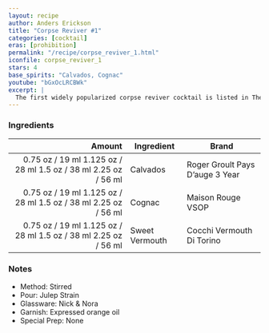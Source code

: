 ```yaml
---
layout: recipe
author: Anders Erickson
title: "Corpse Reviver #1"
categories: [cocktail]
eras: [prohibition]
permalink: "/recipe/corpse_reviver_1.html"
iconfile: corpse_reviver_1
stars: 4
base_spirits: "Calvados, Cognac"
youtube: "bGxOcLRCBWk"
excerpt: |
  The first widely popularized corpse reviver cocktail is listed in The Savoy Cocktail Book and is a cognac-based cocktail that calls for two parts cognac, one part Calvados or apple brandy, and one part Italian vermouth. In bartender Craddock's notes he says "To be taken before 11AM, or whenever steam or energy is needed".
---
```


### Ingredients

|  Amount | Ingredient     | Brand                           |
| ------: | -------------- | ------------------------------- |
| <span class="onex active">0.75 oz / 19 ml</span> <span class="onehalfx">1.125 oz / 28 ml</span> <span class="twox">1.5 oz / 38 ml</span> <span class="threex">2.25 oz / 56 ml</span> | Calvados       | Roger Groult Pays D’auge 3 Year |
| <span class="onex active">0.75 oz / 19 ml</span> <span class="onehalfx">1.125 oz / 28 ml</span> <span class="twox">1.5 oz / 38 ml</span> <span class="threex">2.25 oz / 56 ml</span> | Cognac         | Maison Rouge VSOP               |
| <span class="onex active">0.75 oz / 19 ml</span> <span class="onehalfx">1.125 oz / 28 ml</span> <span class="twox">1.5 oz / 38 ml</span> <span class="threex">2.25 oz / 56 ml</span> | Sweet Vermouth | Cocchi Vermouth Di Torino       |

### Notes

- Method: Stirred
- Pour: Julep Strain
- Glassware: Nick & Nora
- Garnish: Expressed orange oil
- Special Prep: None
